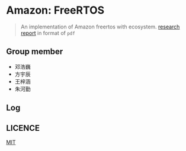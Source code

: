 
# Amazon: FreeRTOS
>An implementation of Amazon freertos with ecosystem.
[research report](src/research-report.pdf) in format of `pdf`
## Group member
* 邓浩巍
* 方宇辰
* 王梓涵
* 朱河勤

## Log


## LICENCE
[MIT](LICENCE)

